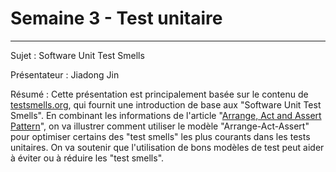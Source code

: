 # Semaine 3 - Test unitaire 

******

Sujet : Software Unit Test Smells 

Présentateur : Jiadong Jin

Résumé : Cette présentation est principalement basée sur le contenu de [testsmells.org](https://testsmells.org/), qui fournit une introduction de base aux "Software Unit Test Smells". En combinant les informations de l'article "[Arrange, Act and Assert Pattern](https://automationpanda.com/2020/07/07/arrange-act-assert-a-pattern-for-writing-good-tests/)", on va illustrer comment utiliser le modèle "Arrange-Act-Assert" pour optimiser certains des "test smells" les plus courants dans les tests unitaires. On va soutenir que l'utilisation de bons modèles de test peut aider à éviter ou à réduire les "test smells".
